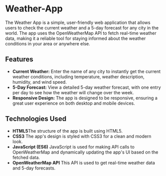 # Weather-App
The Weather App is a simple, user-friendly web application that allows users to check the current weather and a 5-day forecast for any city in the world. The app uses the OpenWeatherMap API to fetch real-time weather data, making it a reliable tool for staying informed about the weather conditions in your area or anywhere else.

## **Features**
- **Current Weather:** Enter the name of any city to instantly get the current weather conditions, including temperature, weather description, humidity, and wind speed.
- **5-Day Forecast:**  View a detailed 5-day weather forecast, with one entry per day to see how the weather will change over the week.
- **Responsive Design:** The app is designed to be responsive, ensuring a great user experience on both desktop and mobile devices.

## **Technologies Used**
- **HTML5**The structure of the app is built using HTML5.
- **CSS3** The app's design is styled with CSS3 for a clean and modern look.
- **JavaScript (ES6)** JavaScript is used for making API calls to OpenWeatherMap and dynamically updating the app's UI based on the fetched data.
- **OpenWeatherMap API** This API is used to get real-time weather data and 5-day forecasts.
